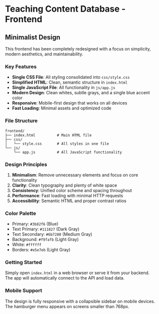 # Teaching Content Database - Frontend

## Minimalist Design

This frontend has been completely redesigned with a focus on simplicity, modern aesthetics, and maintainability.

### Key Features

- **Single CSS File**: All styling consolidated into `css/style.css`
- **Simplified HTML**: Clean, semantic structure in `index.html`
- **Single JavaScript File**: All functionality in `js/app.js`
- **Modern Design**: Clean whites, subtle grays, and a single blue accent color
- **Responsive**: Mobile-first design that works on all devices
- **Fast Loading**: Minimal assets and optimized code

### File Structure

```
frontend/
├── index.html          # Main HTML file
├── css/
│   └── style.css       # All styles in one file
└── js/
    └── app.js          # All JavaScript functionality
```

### Design Principles

1. **Minimalism**: Remove unnecessary elements and focus on core functionality
2. **Clarity**: Clean typography and plenty of white space
3. **Consistency**: Unified color scheme and spacing throughout
4. **Performance**: Fast loading with minimal HTTP requests
5. **Accessibility**: Semantic HTML and proper contrast ratios

### Color Palette

- Primary: `#3b82f6` (Blue)
- Text Primary: `#111827` (Dark Gray)
- Text Secondary: `#6b7280` (Medium Gray)
- Background: `#f9fafb` (Light Gray)
- White: `#ffffff`
- Borders: `#e5e7eb` (Light Gray)

### Getting Started

Simply open `index.html` in a web browser or serve it from your backend. The app will automatically connect to the API and load data.

### Mobile Support

The design is fully responsive with a collapsible sidebar on mobile devices. The hamburger menu appears on screens smaller than 768px. 